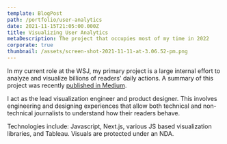 ```yaml
---
template: BlogPost
path: /portfolio/user-analytics
date: 2021-11-15T21:05:00.000Z
title: Visualizing User Analytics
metaDescription: The project that occupies most of my time in 2022
corporate: true
thumbnail: /assets/screen-shot-2021-11-11-at-3.06.52-pm.png
---
```

In my current role at the WSJ, my primary project is a large internal effort to analyze and visualize billions of readers' daily actions. A summary of this project was recently [published in Medium](https://medium.com/the-wall-street-journal/the-story-behind-wsjs-new-data-pipeline-for-audience-analytics-c6aa32dabd3e).

I act as the lead visualization engineer and product designer. This involves engineering and designing experiences that allow both technical and non-technical journalists to understand how their readers behave.

Technologies include: Javascript, Next.js, various JS based visualization libraries, and Tableau. Visuals are protected under an NDA.